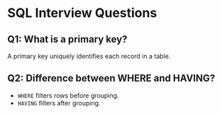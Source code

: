 # SQL Interview Questions

## Q1: What is a primary key?

A primary key uniquely identifies each record in a table.

## Q2: Difference between WHERE and HAVING?

- `WHERE` filters rows before grouping.
- `HAVING` filters after grouping.
